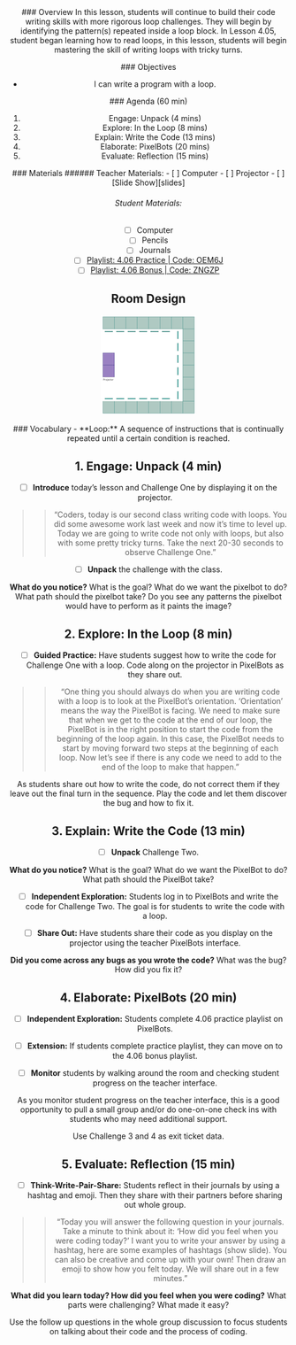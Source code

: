 <header class='header' title='In the Loop Part II' subtitle='Lesson 06'/>

<notable>
<iconp src='/icons/activity.png'>### Overview</iconp>
In this lesson, students will continue to build their code writing skills with more rigorous loop challenges. They will begin by identifying the pattern(s) repeated inside a loop block. In Lesson 4.05, student began learning how to read loops, in this lesson, students will begin mastering the skill of writing loops with tricky turns.

<iconp src='/icons/objectives.png'>### Objectives</iconp>
- I can write a program with a loop.

<iconp src='/icons/agenda.png'>### Agenda (60 min)</iconp>
1. Engage: Unpack (4 mins)
1. Explore: In the Loop (8 mins)
1. Explain: Write the Code (13 mins)
1. Elaborate: PixelBots (20 mins)
1. Evaluate: Reflection (15 mins)

<note>
<iconp src='/icons/materials.png'>### Materials</iconp>
###### Teacher Materials:
- [ ] Computer
- [ ] Projector
- [ ] [Slide Show][slides]

###### Student Materials:
- [ ] Computer
- [ ] Pencils
- [ ] Journals
- [ ] [Playlist: 4.06 Practice | Code: OEM6J][practice]
- [ ] [Playlist: 4.06 Bonus | Code: ZNGZP][extension]

</note>

## Room Design
![room](/images/layout-online.png)

<note>
<iconp src='/icons/vocab.png'>### Vocabulary</iconp>
- **Loop:** A sequence of instructions that is continually repeated until a certain condition is reached.
</note>

<pagebreak/>

## 1. Engage: Unpack (4 min)
- [ ] **Introduce** today’s lesson and Challenge One by displaying it on the projector.
>>“Coders, today is our second class writing code with loops. You did some awesome work last week and now it’s time to level up. Today we are going to write code not only with loops, but also with some pretty tricky turns. Take the next 20-30 seconds to observe Challenge One.”

- [ ] **Unpack** the challenge with the class.

<iconp type='question'>**What do you notice?**</iconp>
<iconp type='question'>What is the goal?</iconp>
<iconp type='question'>What do we want the pixelbot to do?</iconp>
<iconp type='question'>What path should the pixelbot take?</iconp>
<iconp type='question'>Do you see any patterns the pixelbot would have to perform as it paints the image?</iconp>

## 2. Explore: In the Loop (8 min)
- [ ] **Guided Practice:** Have students suggest how to write the code for Challenge One with a loop. Code along on the projector in PixelBots as they share out.
>>“One thing you should always do when you are writing code with a loop is to look at the PixelBot’s orientation. ‘Orientation’ means the way the PixelBot is facing. We need to make sure that when we get to the code at the end of our loop, the PixelBot is in the right position to start the code from the beginning of the loop again. In this case, the PixelBot needs to start by moving forward two steps at the beginning of each loop. Now let’s see if there is any code we need to add to the end of the loop to make that happen.”

<note type='tip'>As students share out how to write the code, do not correct them if they leave out the final turn in the sequence. Play the code and let them discover the bug and how to fix it.</note>

## 3. Explain: Write the Code (13 min)
- [ ] **Unpack** Challenge Two.

<iconp type='question'>**What do you notice?**</iconp>
<iconp type='question'>What is the goal?</iconp>
<iconp type='question'>What do we want the PixelBot to do?</iconp>
<iconp type='question'>What path should the PixelBot take?</iconp>

- [ ] **Independent Exploration:** Students log in to PixelBots and write the code for Challenge Two. The goal is for students to write the code with a loop.

- [ ] **Share Out:** Have students share their code as you display on the projector using the teacher PixelBots interface.

<iconp type='question'>**Did you come across any bugs as you wrote the code?**</iconp>
<iconp type='question'>What was the bug?</iconp>
<iconp type='question'>How did you fix it?</iconp>

## 4. Elaborate: PixelBots (20 min)
- [ ] **Independent Exploration:** Students complete 4.06 practice playlist on PixelBots.

- [ ] **Extension:** If students complete practice playlist, they can move on to the 4.06 bonus playlist.

- [ ] **Monitor** students by walking around the room and checking student progress on the teacher interface.

<note type='tip'>As you monitor student progress on the teacher interface, this is a good opportunity to pull a small group and/or do one-on-one check ins with students who may need additional support.

Use Challenge 3 and 4 as exit ticket data.</note>


## 5. Evaluate: Reflection (15 min)
- [ ] **Think-Write-Pair-Share:** Students reflect in their journals by using a hashtag and emoji. Then they share with their partners before sharing out whole group.
>>“Today you will answer the following question in your journals. Take a minute to think about it: ‘How did you feel when you were coding today?’ I want you to write your answer by using a hashtag, here are some examples of hashtags (show slide). You can also be creative and come up with your own! Then draw an emoji to show how you felt today. We will share out in a few minutes.”

<iconp type='question'>**What did you learn today? How did you feel when you were coding?**</iconp>
<iconp type='question'>What parts were challenging?</iconp>
<iconp type='question'>What made it easy?</iconp>

<note type='tip'>Use the follow up questions in the whole group discussion to focus students on talking about their code and the process of coding.</note>

</notable>

[slides]: https://drive.google.com/open?id=1rrhvRzC2EMtH-8dWOcrUZmTMpr0wPQxlgXF_8fbzGXQ
[practice]: http://www.pixelbots.io/OEM6J
[extension]: http://www.pixelbots.io/ZNGZP
